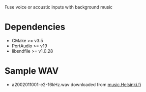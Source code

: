 Fuse voice or acoustic inputs with background music

# Dependencies
* CMake >= v3.5
* PortAudio >= v19
* libsndfile >= v1.0.28

# Sample WAV
* a2002011001-e2-16kHz.wav downloaded from [music.Helsinki.fi](www.music.helsinki.fi/tmt/opetus/uusmedia/esim/index-e.html)
